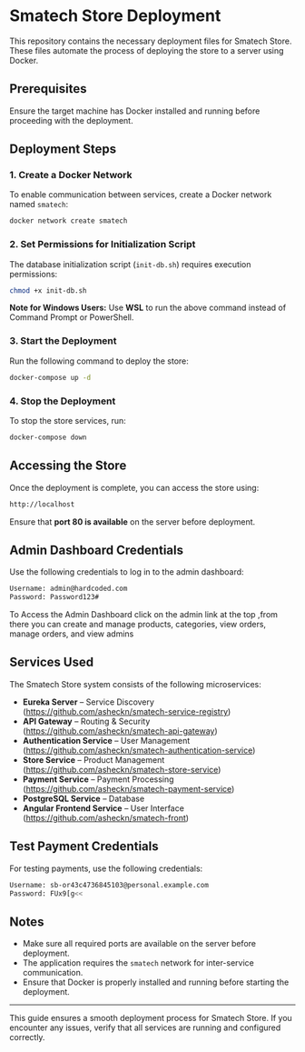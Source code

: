 # Smatech Store Deployment

This repository contains the necessary deployment files for Smatech Store. These files automate the process of deploying the store to a server using Docker.

## Prerequisites
Ensure the target machine has Docker installed and running before proceeding with the deployment.

## Deployment Steps

### 1. Create a Docker Network
To enable communication between services, create a Docker network named `smatech`:
```bash
docker network create smatech
```

### 2. Set Permissions for Initialization Script
The database initialization script (`init-db.sh`) requires execution permissions:
```bash
chmod +x init-db.sh
```
**Note for Windows Users:** Use **WSL** to run the above command instead of Command Prompt or PowerShell.

### 3. Start the Deployment
Run the following command to deploy the store:
```bash
docker-compose up -d
```

### 4. Stop the Deployment
To stop the store services, run:
```bash
docker-compose down
```

## Accessing the Store
Once the deployment is complete, you can access the store using:
```bash
http://localhost
```
Ensure that **port 80 is available** on the server before deployment.

## Admin Dashboard Credentials
Use the following credentials to log in to the admin dashboard:
```bash
Username: admin@hardcoded.com
Password: Password123#
```

To Access the Admin Dashboard click on the admin link at the top ,from there you can create and manage products, categories, view orders, manage orders, and view admins

## Services Used
The Smatech Store system consists of the following microservices:
- **Eureka Server** – Service Discovery (https://github.com/asheckn/smatech-service-registry)
- **API Gateway** – Routing & Security (https://github.com/asheckn/smatech-api-gateway)
- **Authentication Service** – User Management (https://github.com/asheckn/smatech-authentication-service)
- **Store Service** – Product Management (https://github.com/asheckn/smatech-store-service)
- **Payment Service** – Payment Processing (https://github.com/asheckn/smatech-payment-service)
- **PostgreSQL Service** – Database
- **Angular Frontend Service** – User Interface  (https://github.com/asheckn/smatech-front)


## Test Payment Credentials
For testing payments, use the following credentials:
```bash
Username: sb-or43c4736845103@personal.example.com
Password: FUx9[g<<
```

## Notes
- Make sure all required ports are available on the server before deployment.
- The application requires the `smatech` network for inter-service communication.
- Ensure that Docker is properly installed and running before starting the deployment.

---
This guide ensures a smooth deployment process for Smatech Store. If you encounter any issues, verify that all services are running and configured correctly.

